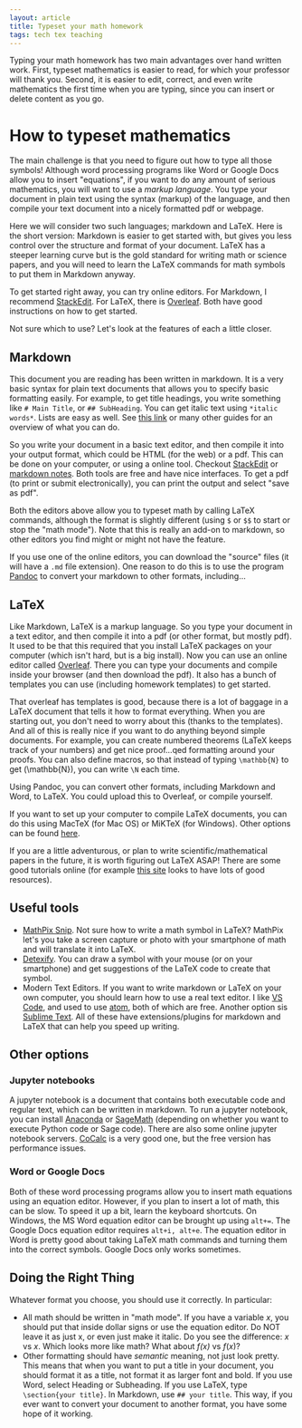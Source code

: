 ```yaml
---
layout: article
title: Typeset your math homework
tags: tech tex teaching
---
```


Typing your math homework has two main advantages over hand written work.  First, typeset mathematics is easier to read, for which your professor will thank you.  Second, it is easier to edit, correct, and even write mathematics the first time when you are typing, since you can insert or delete content as you go.

<!--more-->

# How to typeset mathematics

The main challenge is that you need to figure out how to type all those symbols! 
Although word processing programs like Word or Google Docs allow you to insert "equations", if you want to do any amount of serious mathematics, you will want to use a *markup language*.  You type your document in plain text using the syntax (markup) of the language, and then compile your text document into a nicely formatted pdf or webpage.  

Here we will consider two such languages; markdown and LaTeX.  Here is the short version: Markdown is easier to get started with, but gives you less control over the structure and format of your document.  LaTeX has a steeper learning curve but is the gold standard for writing math or science papers, and you will need to learn the LaTeX commands for math symbols to put them in Markdown anyway.

To get started right away, you can try online editors.  For Markdown, I recommend [StackEdit](https://stackedit.io/).  For LaTeX, there is [Overleaf](https://www.overleaf.com?r=26028ffe&rm=d&rs=b).  Both have good instructions on how to get started.

Not sure which to use?  Let's look at the features of each a little closer.

## Markdown

This document you are reading has been written in markdown.  It is a very basic syntax for plain text documents that allows you to specify basic formatting easily.  For example, to get title headings, you write something like `# Main Title`, or `## SubHeading`.  You can get italic text using `*italic words*`.  Lists are easy as well.  See [this link](https://www.markdownguide.org/basic-syntax/) or many other guides for an overview of what you can do.

So you write your document in a basic text editor, and then compile it into your output format, which could be HTML (for the web) or a pdf.  This can be done on your computer, or using a online tool.  Checkout [StackEdit](https://stackedit.io/) or [markdown notes](http://markdownnotes.com).  Both tools are free and have nice interfaces.  To get a pdf (to print or submit electronically), you can print the output and select "save as pdf".

Both the editors above allow you to typeset math by calling LaTeX commands, although the format is slightly different (using `$` or `$$` to start or stop the "math mode").  Note that this is really an add-on to markdown, so other editors you find might or might not have the feature.

If you use one of the online editors, you can download the "source" files (it will have a `.md` file extension).  One reason to do this is to use the program [Pandoc](https://pandoc.org) to convert your markdown to other formats, including...

## LaTeX

Like Markdown, LaTeX is a markup language.  So you type your document in a text editor, and then compile it into a pdf (or other format, but mostly pdf).  It used to be that this required that you install LaTeX packages on your computer (which isn't hard, but is a big install).  Now you can use an online editor called [Overleaf](https://www.overleaf.com?r=26028ffe&rm=d&rs=b).  There you can type your documents and compile inside your browser (and then download the pdf).  It also has a bunch of templates you can use (including homework templates) to get started.

That overleaf has templates is good, because there is a lot of baggage in a LaTeX document that tells it how to format everything.  When you are starting out, you don't need to worry about this (thanks to the templates).  And all of this is really nice if you want to do anything beyond simple documents.  For example, you can create numbered theorems (LaTeX keeps track of your numbers) and get nice proof...qed formatting around your proofs.  You can also define macros, so that instead of typing `\mathbb{N}` to get \(\mathbb{N}\), you can write `\N` each time.

Using Pandoc, you can convert other formats, including Markdown and Word, to LaTeX.  You could upload this to Overleaf, or compile yourself.

If you want to set up your computer to compile LaTeX documents, you can do this using MacTeX (for Mac OS) or MiKTeX (for Windows).  Other options can be found [here](https://www.latex-project.org/get/).

If you are a little adventurous, or plan to write scientific/mathematical papers in the future, it is worth figuring out LaTeX ASAP!  There are some good tutorials online (for example [this site](https://www.latex-tutorial.com/) looks to have lots of good resources).

## Useful tools

* [MathPix Snip](https://mathpix.com/).  Not sure how to write a math symbol in LaTeX?  MathPix let's you take a screen capture or photo with your smartphone of math and will translate it into LaTeX.
* [Detexify](http://detexify.kirelabs.org/classify.html).  You can draw a symbol with your mouse (or on your smartphone) and get suggestions of the LaTeX code to create that symbol.
* Modern Text Editors.  If you want to write markdown or LaTeX on your own computer, you should learn how to use a real text editor.  I like [VS Code](https://code.visualstudio.com/), and used to use [atom](https://atom.io/), both of which are free.  Another option sis [Sublime Text](https://www.sublimetext.com/).  All of these have extensions/plugins for markdown and LaTeX that can help you speed up writing.

## Other options

### Jupyter notebooks

A jupyter notebook is a document that contains both executable code and regular text, which can be written in markdown.  To run a jupyter notebook, you can install [Anaconda](https://www.anaconda.com/distribution/) or [SageMath](http://www.sagemath.org/) (depending on whether you want to execute Python code or Sage code).  There are also some online jupyter notebook servers.  [CoCalc](https://cocalc.com) is a very good one, but the free version has performance issues.

### Word or Google Docs

Both of these word processing programs allow you to insert math equations using an equation editor.  However, if you plan to insert a lot of math, this can be slow.  To speed it up a bit, learn the keyboard shortcuts.  On Windows, the MS Word equation editor can be brought up using `alt+=`.  The Google Docs equation editor requires `alt+i, alt+e`.  The equation editor in Word is pretty good about taking LaTeX math commands and turning them into the correct symbols.  Google Docs only works sometimes.


## Doing the Right Thing

Whatever format you choose, you should use it correctly.  In particular:

* All math should be written in "math mode".  If you have a variable $x$, you should put that inside dollar signs or use the equation editor.  Do NOT leave it as just x, or even just make it italic.  Do you see the difference: *x* vs $x$.  Which looks more like math?  What about *f(x)* vs $f(x)$?  
* Other formatting should have *semantic* meaning, not just look pretty.  This means that when you want to put a title in your document, you should format it as a title, not format it as larger font and bold.  If you use Word, select Heading or Subheading.  If you use LaTeX, type `\section{your title}`.  In Markdown, use  `## your title`.  This way, if you ever want to convert your document to another format, you have some hope of it working.




